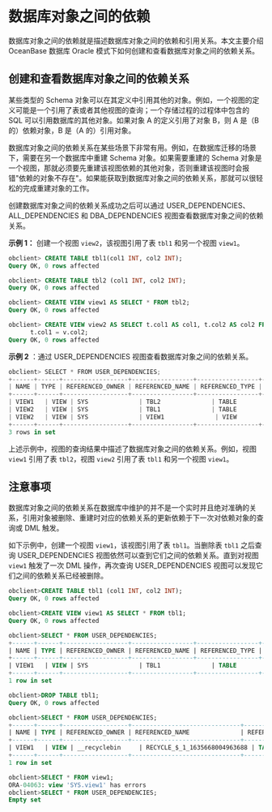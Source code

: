 数据库对象之间的依赖 
===============================

数据库对象之间的依赖就是描述数据库对象之间的依赖和引用关系。本文主要介绍 OceanBase 数据库 Oracle 模式下如何创建和查看数据库对象之间的依赖关系。

创建和查看数据库对象之间的依赖关系 
--------------------------------------

某些类型的 Schema 对象可以在其定义中引用其他的对象。例如，一个视图的定义可能是一个引用了表或者其他视图的查询；一个存储过程的过程体中包含的 SQL 可以引用数据库的其他对象。如果对象 A 的定义引用了对象 B，则 A 是（B 的）依赖对象，B 是（A 的）引用对象。

数据库对象之间的依赖关系在某些场景下非常有用。例如，在数据库迁移的场景下，需要在另一个数据库中重建 Schema 对象。如果需要重建的 Schema 对象是一个视图，那就必须要先重建该视图依赖的其他对象，否则重建该视图时会报错"依赖的对象不存在"。如果能获取到数据库对象之间的依赖关系，那就可以很轻松的完成重建对象的工作。

创建数据库对象之间的依赖关系成功之后可以通过 USER_DEPENDENCIES、ALL_DEPENDENCIES 和 DBA_DEPENDENCIES 视图查看数据库对象之间的依赖关系。

**示例 1：** 创建一个视图 `view2`，该视图引用了表 `tbl1` 和另一个视图 `view1`。

```sql
obclient> CREATE TABLE tbl1(col1 INT, col2 INT);
Query OK, 0 rows affected

obclient> CREATE TABLE tbl2 (col1 INT, col2 INT);
Query OK, 0 rows affected

obclient> CREATE VIEW view1 AS SELECT * FROM tbl2;
Query OK, 0 rows affected

obclient> CREATE VIEW view2 AS SELECT t.col1 AS col1, t.col2 AS col2 FROM tbl1 t, view1 v WHERE 
      t.col1 = v.col2;
Query OK, 0 rows affected 
```



**示例 2** ：通过 USER_DEPENDENCIES 视图查看数据库对象之间的依赖关系。

```javascript
obclient> SELECT * FROM USER_DEPENDENCIES;
+------+------+------------------+-----------------+-----------------+----------------------+------------------+-----------------+
| NAME | TYPE | REFERENCED_OWNER | REFERENCED_NAME | REFERENCED_TYPE | REFERENCED_LINK_NAME | SCHEMAID         | DEPENDENCY_TYPE |
+------+------+------------------+-----------------+-----------------+----------------------+------------------+-----------------+
| VIEW1   | VIEW | SYS              | TBL2              | TABLE           | NULL                 | 1100611139403782 | HARD            |
| VIEW2   | VIEW | SYS              | TBL1              | TABLE           | NULL                 | 1100611139403782 | HARD            |
| VIEW2   | VIEW | SYS              | VIEW1              | VIEW            | NULL                 | 1100611139403782 | HARD            |
+------+------+------------------+-----------------+-----------------+----------------------+------------------+-----------------+
3 rows in set
```



上述示例中，视图的查询结果中描述了数据库对象之间的依赖关系。例如，视图 `view1` 引用了表 `tbl2`，视图 `view2` 引用了表 `tbl1` 和另一个视图 `view1`。

注意事项 
-------------------------

数据库对象之间的依赖关系在数据库中维护的并不是一个实时并且绝对准确的关系，引用对象被删除、重建时对应的依赖关系的更新依赖于下一次对依赖对象的查询或 DML 触发。

如下示例中，创建一个视图 `view1`，该视图引用了表 `tbl1`。当删除表 `tbl1` 之后查询 USER_DEPENDENCIES 视图依然可以查到它们之间的依赖关系。直到对视图 `view1` 触发了一次 DML 操作，再次查询 USER_DEPENDENCIES 视图可以发现它们之间的依赖关系已经被删除。

```sql
obclient>CREATE TABLE tbl1 (col1 INT, col2 INT);
Query OK, 0 rows affected 

obclient>CREATE VIEW view1 AS SELECT * FROM tbl1;
Query OK, 0 rows affected 

obclient>SELECT * FROM USER_DEPENDENCIES;
+------+------+------------------+-----------------+-----------------+----------------------+------------------+-----------------+
| NAME | TYPE | REFERENCED_OWNER | REFERENCED_NAME | REFERENCED_TYPE | REFERENCED_LINK_NAME | SCHEMAID         | DEPENDENCY_TYPE |
+------+------+------------------+-----------------+-----------------+----------------------+------------------+-----------------+
| VIEW1   | VIEW | SYS              | TBL1              | TABLE           | NULL                 | 1100611139403782 | HARD            |
+------+------+------------------+-----------------+-----------------+----------------------+------------------+-----------------+
1 row in set 

obclient>DROP TABLE tbl1;
Query OK, 0 rows affected 

obclient>SELECT * FROM USER_DEPENDENCIES;
+------+------+------------------+------------------------------+-----------------+----------------------+------------------+-----------------+
| NAME | TYPE | REFERENCED_OWNER | REFERENCED_NAME              | REFERENCED_TYPE | REFERENCED_LINK_NAME | SCHEMAID         | DEPENDENCY_TYPE |
+------+------+------------------+------------------------------+-----------------+----------------------+------------------+-----------------+
| VIEW1   | VIEW | __recyclebin     | RECYCLE_$_1_1635668004963688 | TABLE           | NULL                 | 1100611139403782 | HARD            |
+------+------+------------------+------------------------------+-----------------+----------------------+------------------+-----------------+
1 row in set 

obclient>SELECT * FROM view1;
ORA-04063: view 'SYS.view1' has errors
obclient>SELECT * FROM USER_DEPENDENCIES;
Empty set
```


